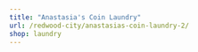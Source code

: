 ```yaml
---
title: "Anastasia's Coin Laundry"
url: /redwood-city/anastasias-coin-laundry-2/
shop: laundry
---
```

